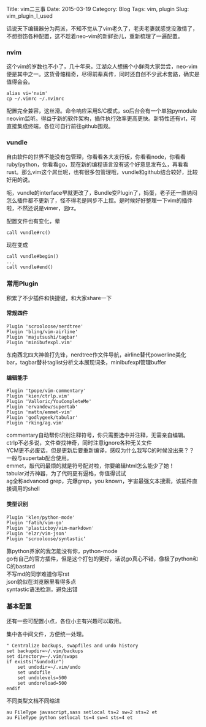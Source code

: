 Title: vim二三事
Date: 2015-03-19
Category: Blog
Tags: vim, plugin
Slug: vim_plugin_I_used


话说天下编辑器分为两派，不知不觉从了vim老久了，老夫老妻就感觉没激情了，不想捯饬各种配置，这不趁着neo-vim的新鲜劲儿，重新梳理了一遍配置。

### nvim
这个vim的岁数也不小了，几十年来，江湖众人想搞个小鲜肉大家尝尝，neo-vim便是其中之一。这货骨骼精奇，尽得前辈真传，同时还自创不少武术套路，确实是值得会会。

    alias vi='nvim'
    cp ~/.vimrc ~/.nvimrc
    
配置完全兼容，这丝滑。命令响应采用S/C模式，so后台会有一个单独pymodule neovim监听。得益于新的软件架构，插件执行效率更高更快。新特性还有vt，可直接集成终端，各位可自行前往github围观。

### vundle 
自由软件的世界不能没有包管理，你看看各大发行板，你看看node，你看看ruby/python，你看看go，现在新的编程语言没有这个好意思发布么，再看看rust。那么vim这个屌丝呢，也有很多包管理哦，vundle和github结合较好，比较好用的说。

呃，vundle的interface早就更改了，Bundle变Plugin了，妈蛋，老子还一直纳闷怎么插件都不更新了，怪不得老是同步不上捏。是时候好好整理一下vim的插件啦，不然还说是vimer，囧rz。

配置文件也有变化，晕
    
    call vundle#rc()

现在变成

    call vundle#begin()
    ...
    call vundle#end()

### 常用Plugin

积累了不少插件和快捷键，和大家share一下

#### 常规四件

    Plugin 'scrooloose/nerdtree'
    Plugin 'bling/vim-airline'
    Plugin 'majutsushi/tagbar'
    Plugin 'minibufexpl.vim'
    
东南西北四大神兽打先锋，nerdtree作文件导航，airline替代powerline美化bar，tagbar替补taglist分析文本展现词条，minibufexpl管理buffer

#### 编辑能手

    Plugin 'tpope/vim-commentary'
    Plugin 'kien/ctrlp.vim'
    Plugin 'Valloric/YouCompleteMe'
    Plugin 'ervandew/supertab'
    Plugin 'mattn/emmet-vim'
    Plugin 'godlygeek/tabular'
    Plugin 'rking/ag.vim'
    
commentary自动帮你识别注释符号，你只需要选中并注释，无需亲自编辑。    
ctrlp不必多说，文件查找神奇，同时注意ignore各种无关文件    
YCM更不必废话，但是更新后要重新编译，感叹为什么我写C的时候没出来？？一般与supertab配合使用。    
emmet，敲代码最烦的就是符号配对啦，你要编辑html怎么能少了她！    
tabular对齐神器，为了代码更有逼格，你值得试试    
ag全称advanced grep，完爆grep，you known，宇宙最强文本搜索，该插件直接调用的shell
    
    
#### 类型识别

    Plugin 'klen/python-mode'
    Plugin 'fatih/vim-go'
    Plugin 'plasticboy/vim-markdown'
    Plugin 'elzr/vim-json'
    Plugin 'scrooloose/syntastic‘
    
靠python养家的我怎能没有你，python-mode    
go有自己的官方插件，但是这个打包的更好，话说go真心不错，像极了python和C的bastard    
不写md的同学难道你写rst   
json貌似在浏览器里看得多点    
syntastic语法检测，避免出错    
 
### 基本配置

还有一些可配置小点，各位小主有兴趣可以取用。

集中各中间文件，方便统一处理。

    " Centralize backups, swapfiles and undo history
    set backupdir=~/.vim/backups
    set directory=~/.vim/swaps
    if exists("&undodir")
        set undodir=~/.vim/undo
        set undofile
        set undolevels=500
        set undoreload=500
    endif

不同类型文档不同缩进

    au FileType javascript,sass setlocal ts=2 sw=2 sts=2 et
    au FileType python setlocal ts=4 sw=4 sts=4 et

